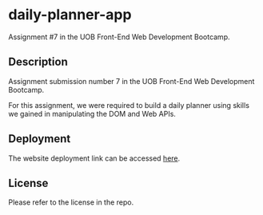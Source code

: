 # daily-planner-app
Assignment #7 in the UOB Front-End Web Development Bootcamp.

## Description
Assignment submission number 7 in the UOB Front-End Web Development Bootcamp.

For this assignment, we were required to build a daily planner using skills we gained in manipulating the DOM and Web APIs. 

## Deployment
The website deployment link can be accessed [here](https://emkhan89.github.io/daily-planner-app/).

## License
Please refer to the license in the repo.

